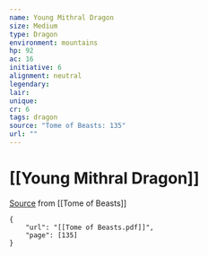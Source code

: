 ```yaml
---
name: Young Mithral Dragon
size: Medium
type: Dragon
environment: mountains
hp: 92
ac: 16
initiative: 6
alignment: neutral
legendary: 
lair: 
unique: 
cr: 6
tags: dragon
source: "Tome of Beasts: 135"
url: ""
---
```

# [[Young Mithral Dragon]]

[Source](zotero://open-pdf/library/items/ULEQWHJM?page=135) from [[Tome of Beasts]]

```pdf
{
	"url": "[[Tome of Beasts.pdf]]",
	"page": [135]
}
```

